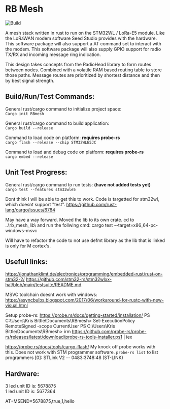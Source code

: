 # RB Mesh
![Build](https://github.com/kbittle/RBmesh/actions/workflows/rust.yml/badge.svg)

A mesh stack written in rust to run on the STM32WL / LoRa-E5 module. Like the LoRaWAN modem software Seed Studio provides with the hardware. This software package will also support a AT command set to interact with the modem. This software package will also supply GPIO support for radio TX/RX and incoming message ring indication.

This design takes concepts from the RadioHead library to form routes between nodes. Combined with a volatile RAM based routing table to store those paths. Message routes are prioritized by shortest distance and then by best signal strength. 

## Build/Run/Test Commands:
General rust/cargo command to initialize project space:<br />
`Cargo init RBmesh`

General rust/cargo command to build application:<br />
`Cargo build --release`

Command to load code on platform: **requires probe-rs**<br />
`cargo flash --release --chip STM32WLE5JC`

Command to load and debug code on platform: **requires probe-rs**<br />
`cargo embed --release`

## Unit Test Progress:
General rust/cargo command to run tests: **(have not added tests yet)**<br />
`cargo test --features stm32wle5`

Dont think I will be able to get this to work. Code is targetted for stm32wl, which doesnt support "test".
https://github.com/rust-lang/cargo/issues/6784

May have a way forward. Moved the lib to its own crate. cd to ..\rb_mesh_lib\ and run the follwing cmd:
cargo test --target=x86_64-pc-windows-msvc

Will have to refactor the code to not use defmt library as the lib that is linked is only for M cortex's.


## Usefull links:
https://jonathanklimt.de/electronics/programming/embedded-rust/rust-on-stm32-2/
https://github.com/stm32-rs/stm32wlxx-hal/blob/main/testsuite/README.md

MSVC toolchain doesnt work with windows:
https://asyncbulbs.blogspot.com/2017/06/workaround-for-rustc-with-new-visual.html

Setup probe-rs:
https://probe.rs/docs/getting-started/installation/
PS C:\Users\Kris Bittle\Documents\RBmesh> Set-ExecutionPolicy RemoteSigned -scope CurrentUser
PS C:\Users\Kris Bittle\Documents\RBmesh> irm https://github.com/probe-rs/probe-rs/releases/latest/download/probe-rs-tools-installer.ps1 | iex

https://probe.rs/docs/tools/cargo-flash/
My knock off probe works with this. Does not work with STM programmer software.
`probe-rs list` to list programmers
[0]: STLink V2 -- 0483:3748:48 (ST-LINK)

## Hardware:
3 led unit ID is: 5678875<br />
1 led unit ID is: 5677364<br />

AT+MSEND=5678875,true,1,hello

